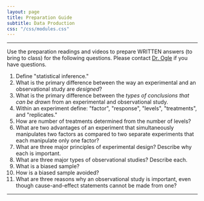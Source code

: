 ```yaml
---
layout: page
title: Preparation Guide
subtitle: Data Production
css: "/css/modules.css"
---
```


----

<div class="alert alert-warning">
Use the preparation readings and videos to prepare WRITTEN answers (to bring to class) for the following questions. Please contact <a href="mailto:dogle@northland.edu">Dr. Ogle</a> if you have questions.
</div>

1. Define "statistical inference."
1. What is the primary difference between the way an experimental and an observational study are *designed*?
1. What is the primary difference between the *types of conclusions that can be drawn* from an experimental and observational study.
1. Within an experiment define: "factor", "response", "levels", "treatments", and "replicates."
1. How are number of treatments determined from the number of levels?
1. What are two advantages of an experiment that simultaneously manipulates two factors as compared to two separate experiments that each manipulate only one factor?
1. What are three major principles of experimental design? Describe why each is important.
1. What are three major types of observational studies? Describe each.
1. What is a biased sample?
1. How is a biased sample avoided?
1. What are three reasons why an observational study is important, even though cause-and-effect statements cannot be made from one?



----
